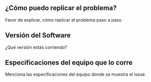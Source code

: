 ## ¿Cómo puedo replicar el problema?
Favor de explicar, cómo replicar el problema paso a paso.
## Versión del Software
¿Qué versión estás corriendo?
## Especificaciones del equipo que lo corre
Menciona las especificaciones del equipo donde se muestra el issue.
